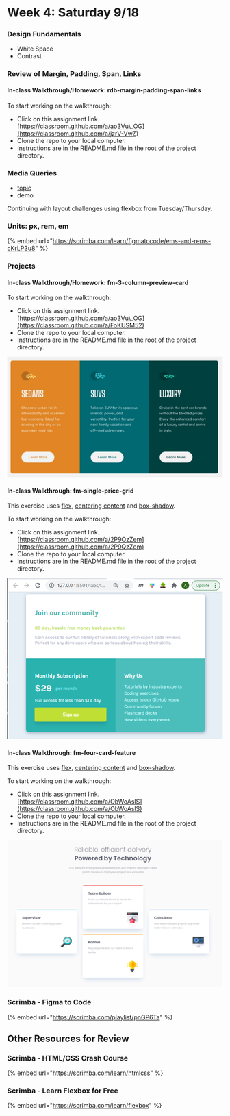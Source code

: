 # Week 4: Saturday 9/18

### Design Fundamentals

* White Space
* Contrast

### Review of Margin, Padding, Span, Links

#### In-class Walkthrough/Homework: rdb-margin-padding-span-links

To start working on the walkthrough:

* Click on this assignment link. [https://classroom.github.com/a/ao3Vu\_OG](https://classroom.github.com/a/jzrV-VwZ)
* Clone the repo to your local computer.
* Instructions are in the README.md file in the root of the project directory.

### Media Queries

* [topic](../html-css-intro/layout/responsive-web-design/media-queries.md)
* demo

Continuing with layout challenges using flexbox from Tuesday/Thursday.

### Units: px, rem, em

{% embed url="https://scrimba.com/learn/figmatocode/ems-and-rems-cKrLP3u8" %}

### Projects

#### In-class Walkthrough/Homework: fm-3-column-preview-card

To start working on the walkthrough:

* Click on this assignment link. [https://classroom.github.com/a/ao3Vu\_OG](https://classroom.github.com/a/FoKUSM52)
* Clone the repo to your local computer.
* Instructions are in the README.md file in the root of the project directory.

![](../.gitbook/assets/image%20%2866%29.png)

#### In-class Walkthrough: fm-single-price-grid

This exercise uses [flex](../html-css-intro/layout/flexbox.md), [centering content](../html-css-intro/layout/centering-elements.md) and [box-shadow](../miscellaneous-topics/box-shadow.md).

To start working on the walkthrough:

* Click on this assignment link. [https://classroom.github.com/a/2P9QzZem](https://classroom.github.com/a/2P9QzZem)
* Clone the repo to your local computer.
* Instructions are in the README.md file in the root of the project directory.

![](../.gitbook/assets/image%20%2834%29.png)



#### In-class Walkthrough: fm-four-card-feature

This exercise uses [flex](../html-css-intro/layout/flexbox.md), [centering content](../html-css-intro/layout/centering-elements.md) and [box-shadow](../miscellaneous-topics/box-shadow.md).

To start working on the walkthrough:

* Click on this assignment link. [https://classroom.github.com/a/ObWoAslS](https://classroom.github.com/a/ObWoAslS)
* Clone the repo to your local computer.
* Instructions are in the README.md file in the root of the project directory.

![](../.gitbook/assets/image%20%2867%29.png)

### Scrimba - Figma to Code

{% embed url="https://scrimba.com/playlist/pnGP6Ta" %}

## Other Resources for Review

### Scrimba - HTML/CSS Crash Course

{% embed url="https://scrimba.com/learn/htmlcss" %}

### Scrimba - Learn Flexbox for Free

{% embed url="https://scrimba.com/learn/flexbox" %}



